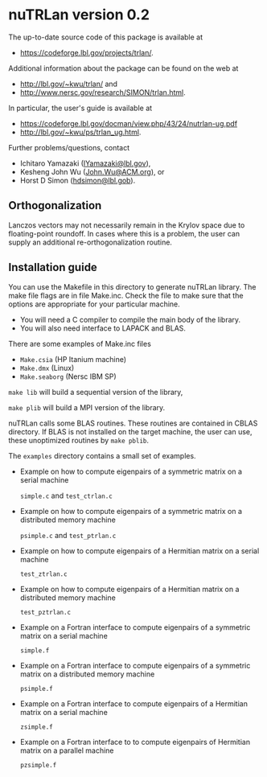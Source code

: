 
# nuTRLan version 0.2

The up-to-date source code of this package is available at
* <https://codeforge.lbl.gov/projects/trlan/>.

Additional information about the package can be found on the web at
* <http://lbl.gov/~kwu/trlan/>  and
* <http://www.nersc.gov/research/SIMON/trlan.html>.

In particular, the user's guide is available at
* <https://codeforge.lbl.gov/docman/view.php/43/24/nutrlan-ug.pdf>
* <http://lbl.gov/~kwu/ps/trlan_ug.html>.

Further problems/questions, contact
* Ichitaro Yamazaki (IYamazaki@lbl.gov),
* Kesheng John Wu (John.Wu@ACM.org), or
* Horst D Simon (hdsimon@lbl.gob).

## Orthogonalization

Lanczos vectors may not necessarily remain in the Krylov space
due to floating-point roundoff.  In cases where this is a problem,
the user can supply an additional re-orthogonalization routine.

## Installation guide

You can use the Makefile in this directory to generate nuTRLan library.
The make file flags are in file Make.inc.  Check the file to make sure
that the options are appropriate for your particular machine.

 - You will need a C compiler to compile the main body of the library.
 - You will also need interface to LAPACK and BLAS.

There are some examples of Make.inc files

*    `Make.csia` (HP Itanium machine)
*    `Make.dmx` (Linux)
*    `Make.seaborg` (Nersc IBM SP)

`make lib` will build a sequential version of the library,

`make plib` will build a MPI version of the library.

nuTRLan calls some BLAS routines. These routines are contained in CBLAS
directory.  If BLAS is not installed on the target machine, the user can
use, these unoptimized routines by  `make pblib`.

The `examples` directory contains a small set of examples.

* Example on how to compute eigenpairs of a symmetric matrix on a
   serial machine

    `simple.c` and `test_ctrlan.c`

* Example on how to compute eigenpairs of a symmetric matrix on a
   distributed memory machine

    `psimple.c` and `test_ptrlan.c`

* Example on how to compute eigenpairs of a Hermitian matrix on a
   serial machine

    `test_ztrlan.c`

* Example on how to compute eigenpairs of a Hermitian matrix on a
   distributed memory machine

    `test_pztrlan.c`

* Example on a Fortran interface to compute eigenpairs of a symmetric
   matrix on a serial machine

    `simple.f`

* Example on a Fortran interface to compute eigenpairs of a symmetric
   matrix on a distributed memory machine

    `psimple.f`

* Example on a Fortran interface to compute eigenpairs of a Hermitian
   matrix on a serial machine

    `zsimple.f`

* Example on a Fortran interface to to compute eigenpairs of Hermitian
   matrix on a parallel machine

    `pzsimple.f`
